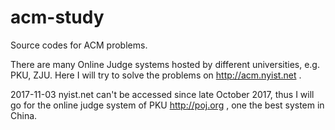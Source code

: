 # acm-study
Source codes for ACM problems.  

There are many Online Judge systems hosted by different universities, e.g. PKU, ZJU. Here I will try to solve the problems on http://acm.nyist.net . 

2017-11-03
nyist.net can't be accessed since late October 2017, thus I will go for the online judge system of PKU http://poj.org , one the best system in China.


